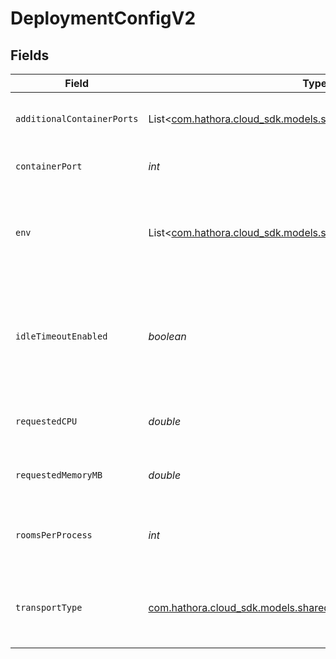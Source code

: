 # DeploymentConfigV2


## Fields

| Field                                                                                                            | Type                                                                                                             | Required                                                                                                         | Description                                                                                                      | Example                                                                                                          |
| ---------------------------------------------------------------------------------------------------------------- | ---------------------------------------------------------------------------------------------------------------- | ---------------------------------------------------------------------------------------------------------------- | ---------------------------------------------------------------------------------------------------------------- | ---------------------------------------------------------------------------------------------------------------- |
| `additionalContainerPorts`                                                                                       | List<[com.hathora.cloud_sdk.models.shared.ContainerPort](../../models/shared/ContainerPort.md)>                  | :heavy_minus_sign:                                                                                               | Additional ports your server listens on.                                                                         |                                                                                                                  |
| `containerPort`                                                                                                  | *int*                                                                                                            | :heavy_check_mark:                                                                                               | Default port the server listens on.                                                                              | 4000                                                                                                             |
| `env`                                                                                                            | List<[com.hathora.cloud_sdk.models.shared.DeploymentConfigV2Env](../../models/shared/DeploymentConfigV2Env.md)>  | :heavy_check_mark:                                                                                               | The environment variable that our process will have access to at runtime.                                        |                                                                                                                  |
| `idleTimeoutEnabled`                                                                                             | *boolean*                                                                                                        | :heavy_check_mark:                                                                                               | Option to shut down processes that have had no new connections or rooms<br/>for five minutes.                    |                                                                                                                  |
| `requestedCPU`                                                                                                   | *double*                                                                                                         | :heavy_check_mark:                                                                                               | The number of cores allocated to your process.                                                                   | 0.5                                                                                                              |
| `requestedMemoryMB`                                                                                              | *double*                                                                                                         | :heavy_check_mark:                                                                                               | The amount of memory allocated to your process.                                                                  | 1024                                                                                                             |
| `roomsPerProcess`                                                                                                | *int*                                                                                                            | :heavy_check_mark:                                                                                               | Governs how many [rooms](https://hathora.dev/docs/concepts/hathora-entities#room) can be scheduled in a process. | 3                                                                                                                |
| `transportType`                                                                                                  | [com.hathora.cloud_sdk.models.shared.TransportType](../../models/shared/TransportType.md)                        | :heavy_check_mark:                                                                                               | Transport type specifies the underlying communication protocol to the exposed port.                              |                                                                                                                  |